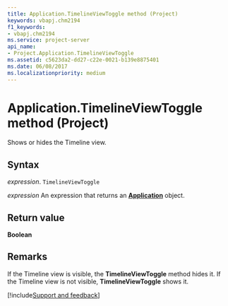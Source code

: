 ```yaml
---
title: Application.TimelineViewToggle method (Project)
keywords: vbapj.chm2194
f1_keywords:
- vbapj.chm2194
ms.service: project-server
api_name:
- Project.Application.TimelineViewToggle
ms.assetid: c5623da2-dd27-c22e-0021-b139e8875401
ms.date: 06/08/2017
ms.localizationpriority: medium
---
```



# Application.TimelineViewToggle method (Project)

Shows or hides the Timeline view.


## Syntax

_expression_. `TimelineViewToggle`

 _expression_ An expression that returns an **[Application](Project.Application.md)** object.


## Return value

 **Boolean**


## Remarks

If the Timeline view is visible, the **TimelineViewToggle** method hides it. If the Timeline view is not visible, **TimelineViewToggle** shows it.

[!include[Support and feedback](~/includes/feedback-boilerplate.md)]
